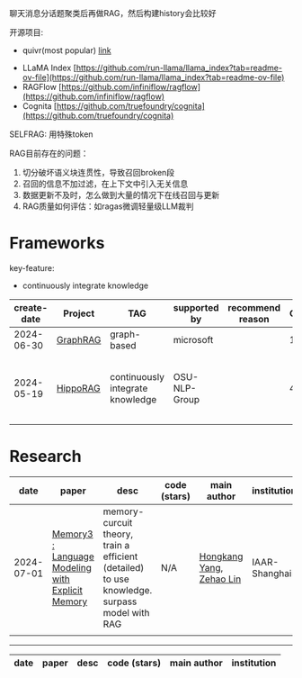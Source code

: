 聊天消息分话题聚类后再做RAG，然后构建history会比较好

开源项目:

- quivr(most popular) [link](https://github.com/QuivrHQ/quivr)

* LLaMA Index [https://github.com/run-llama/llama_index?tab=readme-ov-file](https://github.com/run-llama/llama_index?tab=readme-ov-file)
* RAGFlow [https://github.com/infiniflow/ragflow](https://github.com/infiniflow/ragflow)
* Cognita [https://github.com/truefoundry/cognita](https://github.com/truefoundry/cognita)

SELFRAG: 用特殊token

RAG目前存在的问题：

1. 切分破坏语义块连贯性，导致召回broken段
2. 召回的信息不加过滤，在上下文中引入无关信息
3. 数据更新不及时，怎么做到大量的情况下在线召回与更新
4. RAG质量如何评估：如ragas微调轻量级LLM裁判

# Frameworks

key-feature:

- continuously integrate knowledge



| create-date | Project                                            | TAG                              | supported by  | recommend reason | Contributors | Star(k) | paper                                                                                                             |
| ----------- | -------------------------------------------------- | -------------------------------- | ------------- | ---------------- | ------------ | ------- | ----------------------------------------------------------------------------------------------------------------- |
| 2024-06-30  | [GraphRAG](https://github.com/microsoft/graphrag)     | graph-based                      | microsoft     |                  | 17           | 8.4     |                                                                                                                   |
| 2024-05-19  | [HippoRAG](https://github.com/OSU-NLP-Group/HippoRAG) | continuously integrate knowledge | OSU-NLP-Group |                  | 4            | 0.92    | [HippoRAG: Neurobiologically Inspired Long-Term Memory for Large Language Models](https://arxiv.org/abs/2405.14831)  |

# Research


| date       | paper                                                                             | desc                                                                                         | code (stars) | main author                                                                                                                                     | institution   |
| ---------- | --------------------------------------------------------------------------------- | -------------------------------------------------------------------------------------------- | ------------ | ----------------------------------------------------------------------------------------------------------------------------------------------- | ------------- |
| 2024-07-01 | [Memory3 : Language Modeling with Explicit Memory](https://arxiv.org/abs/2407.01178) | memory-curcuit theory, train a efficient (detailed) to use knowledge. surpass model with RAG | N/A          | [Hongkang Yang](https://arxiv.org/search/cs?searchtype=author&query=Yang,+H), [Zehao Lin](https://arxiv.org/search/cs?searchtype=author&query=Lin,+Z) | IAAR-Shanghai |
|            |                                                                                   |                                                                                              |              |                                                                                                                                                 |               |

---

| date | paper | desc | code (stars) | main author | institution |
| ---- | ----- | ---- | ------------ | ----------- | ----------- |
